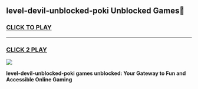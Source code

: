 
## level-devil-unblocked-poki Unblocked Games👋
<h3>
<a href="https://news.freeplayer.one?title=level-devil-unblocked-poki&ref=16F">CLICK TO PLAY</a></h3>
<hr>

<h3>
<a href="https://news.freeplayer.one?title=level-devil-unblocked-poki&ref=16F">CLICK 2 PLAY</a>
  
</h3>

<a href="https://news.freeplayer.one?title=level-devil-unblocked-poki&ref=16F/"><img src="https://clearcache.store/games.png"></a>


**level-devil-unblocked-poki games unblocked: Your Gateway to Fun and Accessible Online Gaming**
